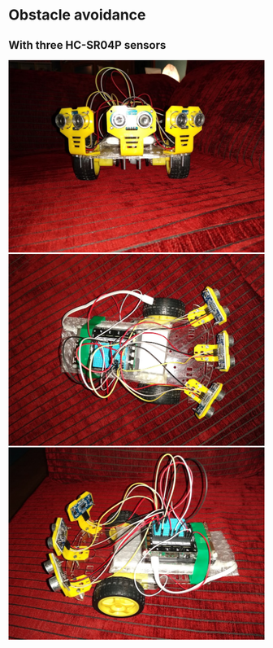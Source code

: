 # Obstacle avoidance
## With three HC-SR04P sensors

![Raspi 3 B+, Explorer Hat Pro 001](doc/IMG_20200115_211041440.jpg)
![Raspi 3 B+, Explorer Hat Pro 002](doc/IMG_20200115_211125013.jpg)
![Raspi 3 B+, Explorer Hat Pro 003](doc/IMG_20200115_211218176.jpg)